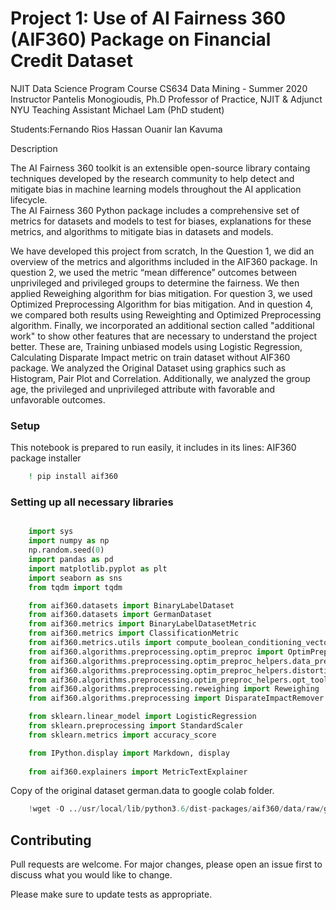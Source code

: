 Project 1: Use of AI Fairness 360 (AIF360) Package on Financial Credit Dataset
==============================================================================

NJIT Data Science Program Course
CS634 Data Mining - Summer 2020
Instructor Pantelis Monogioudis, Ph.D Professor of Practice, NJIT & Adjunct NYU
Teaching Assistant Michael Lam (PhD student)


Students:Fernando Rios Hassan Ouanir Ian Kavuma


Description

The AI Fairness 360 toolkit is an extensible open-source library containg techniques developed by the research community to help detect and mitigate bias in machine learning models throughout the AI application lifecycle. <br> The AI Fairness 360 Python package includes a comprehensive set of metrics for datasets and models to test for biases,
explanations for these metrics, and algorithms to mitigate bias in datasets and models. 

We have developed this project from scratch, In the Question 1, we did an overview of the metrics and algorithms included in the AIF360 package. In question 2, we used the metric “mean difference” outcomes between unprivileged and privileged groups to determine the fairness. We then applied Reweighing algorithm for bias mitigation. For question 3, we used Optimized Preprocessing Algorithm for bias mitigation. And in question 4, we compared both results using Reweighting and Optimized Preprocessing algorithm. Finally, we incorporated an additional section called "additional work" to show other features that are necessary to understand the project better. These are, Training unbiased models using Logistic Regression, Calculating Disparate Impact metric on train dataset without AIF360 package. We analyzed the Original Dataset using graphics such as Histogram, Pair Plot and Correlation. Additionally, we analyzed the group age, the privileged and unprivileged attribute with favorable and unfavorable outcomes.


### Setup 

This notebook is prepared to run easily, it includes in its lines:
AIF360 package installer
```bash
	! pip install aif360
``` 
### Setting up all necessary libraries

```python 

	import sys
	import numpy as np
	np.random.seed(0)
	import pandas as pd
	import matplotlib.pyplot as plt
	import seaborn as sns
	from tqdm import tqdm

	from aif360.datasets import BinaryLabelDataset
	from aif360.datasets import GermanDataset
	from aif360.metrics import BinaryLabelDatasetMetric
	from aif360.metrics import ClassificationMetric
	from aif360.metrics.utils import compute_boolean_conditioning_vector
	from aif360.algorithms.preprocessing.optim_preproc import OptimPreproc
	from aif360.algorithms.preprocessing.optim_preproc_helpers.data_preproc_functions import load_preproc_data_german
	from aif360.algorithms.preprocessing.optim_preproc_helpers.distortion_functions import get_distortion_german
	from aif360.algorithms.preprocessing.optim_preproc_helpers.opt_tools import OptTools
	from aif360.algorithms.preprocessing.reweighing import Reweighing
	from aif360.algorithms.preprocessing import DisparateImpactRemover

	from sklearn.linear_model import LogisticRegression
	from sklearn.preprocessing import StandardScaler
	from sklearn.metrics import accuracy_score

	from IPython.display import Markdown, display
	
	from aif360.explainers import MetricTextExplainer
```
Copy of the original dataset german.data to google colab folder.

``` python  
	!wget -O ../usr/local/lib/python3.6/dist-packages/aif360/data/raw/german/german.data https://archive.ics.uci.edu/ml/machine-learning-databases/statlog/german/german.data
``` 
## Contributing 
Pull requests are welcome. For major changes, please open an issue first to discuss what you would like to change.

Please make sure to update tests as appropriate.
